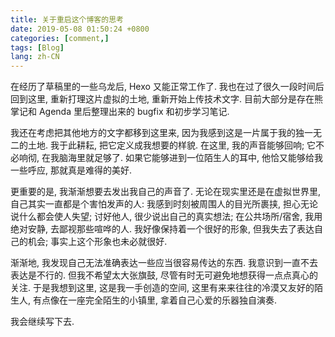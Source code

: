 ```yaml
---
title: 关于重启这个博客的思考
date: 2019-05-08 01:50:24 +0800
categories: [comment,]
tags: [Blog]
lang: zh-CN
---
```


在经历了草稿里的一些乌龙后, Hexo 又能正常工作了.
我也在过了很久一段时间后回到这里, 重新打理这片虚拟的土地, 重新开始上传技术文字.
目前大部分是存在熊掌记和 Agenda 里后整理出来的 bugfix 和初步学习笔记.

我还在考虑把其他地方的文字都移到这里来,
因为我感到这是一片属于我的独一无二的土地. 我于此耕耘, 把它定义成我想要的样貌.
在这里, 我的声音能够回响; 它不必响彻, 在我脑海里就足够了.
如果它能够进到一位陌生人的耳中, 他恰又能够给我一些呼应, 那就真是难得的美好.

更重要的是, 我渐渐想要去发出我自己的声音了. 无论在现实里还是在虚拟世界里,
自己其实一直都是个害怕发声的人: 我感到时刻被周围人的目光所裹挟,
担心无论说什么都会使人失望; 讨好他人, 很少说出自己的真实想法; 在公共场所/宿舍,
我用绝对安静, 去鄙视那些喧哗的人. 我好像保持着一个很好的形象,
但我失去了表达自己的机会; 事实上这个形象也未必就很好.

渐渐地, 我发现自己无法准确表达一些应当很容易传达的东西.
我意识到一直不去表达是不行的. 但我不希望太大张旗鼓,
尽管有时无可避免地想获得一点点真心的关注. 于是我想到这里, 这是我一手创造的空间,
这里有来来往往的冷漠又友好的陌生人, 有点像在一座完全陌生的小镇里,
拿着自己心爱的乐器独自演奏.

我会继续写下去.
